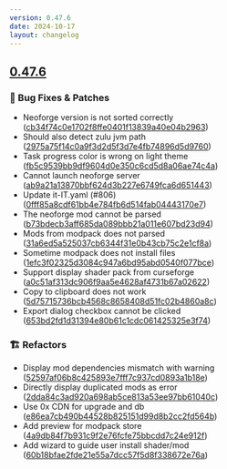 ```yaml
---
version: 0.47.6
date: 2024-10-17
layout: changelog
---
```

## [0.47.6](#0.47.6)
### 🐛 Bug Fixes & Patches

- Neoforge version is not sorted correctly ([cb34f74c0e1702f8ffe0401f13839a40e04b2963](https://github.com/Voxelum/x-minecraft-launcher/commit/cb34f74c0e1702f8ffe0401f13839a40e04b2963))
- Should also detect zulu jvm path ([2975a75f14c0a9f3d2d5f3d7e4fb74896d5d9760](https://github.com/Voxelum/x-minecraft-launcher/commit/2975a75f14c0a9f3d2d5f3d7e4fb74896d5d9760))
- Task progress color is wrong on light theme ([fb5c9539bb9df9604d0e350c6cd5d8a06ae74c4a](https://github.com/Voxelum/x-minecraft-launcher/commit/fb5c9539bb9df9604d0e350c6cd5d8a06ae74c4a))
- Cannot launch neoforge server ([ab9a21a13870bbf624d3b227e6749fca6d651443](https://github.com/Voxelum/x-minecraft-launcher/commit/ab9a21a13870bbf624d3b227e6749fca6d651443))
- Update it-IT.yaml (#806) ([0fff85a8cdf61bb4e784fb6d514fab04443170e7](https://github.com/Voxelum/x-minecraft-launcher/commit/0fff85a8cdf61bb4e784fb6d514fab04443170e7))
- The neoforge mod cannot be parsed ([b73bdecb3aff685da089bbb21a011e607bd23d94](https://github.com/Voxelum/x-minecraft-launcher/commit/b73bdecb3aff685da089bbb21a011e607bd23d94))
- Mods from modpack does not parsed ([31a6ed5a525037cb6344f31e0b43cb75c2e1cf8a](https://github.com/Voxelum/x-minecraft-launcher/commit/31a6ed5a525037cb6344f31e0b43cb75c2e1cf8a))
- Sometime modpack does not install files ([1efc3f02325d3084c947a6bd95abd0540f077bce](https://github.com/Voxelum/x-minecraft-launcher/commit/1efc3f02325d3084c947a6bd95abd0540f077bce))
- Support display shader pack from curseforge ([a0c51af313dc906f9aa5e4628af4731b67a02622](https://github.com/Voxelum/x-minecraft-launcher/commit/a0c51af313dc906f9aa5e4628af4731b67a02622))
- Copy to clipboard does not work ([5d75715736bcb4568c8658408d51fc02b4860a8c](https://github.com/Voxelum/x-minecraft-launcher/commit/5d75715736bcb4568c8658408d51fc02b4860a8c))
- Export dialog checkbox cannot be clicked ([653bd2fd1d31394e80b61c1cdc061425325e3f74](https://github.com/Voxelum/x-minecraft-launcher/commit/653bd2fd1d31394e80b61c1cdc061425325e3f74))
### 🏗️ Refactors

- Display mod dependencies mismatch with warning ([52597af06b8c425893e7fff7c937cd0893a1b18e](https://github.com/Voxelum/x-minecraft-launcher/commit/52597af06b8c425893e7fff7c937cd0893a1b18e))
- Directly display duplicated mods as error ([2dda84c3ad920a698ab5ce813a53ee97bb61040c](https://github.com/Voxelum/x-minecraft-launcher/commit/2dda84c3ad920a698ab5ce813a53ee97bb61040c))
- Use 0x CDN for upgrade and db ([e86ea7cb490b44528b825151d99d8b2cc2fd564b](https://github.com/Voxelum/x-minecraft-launcher/commit/e86ea7cb490b44528b825151d99d8b2cc2fd564b))
- Add preview for modpack store ([4a9db84f7b931c9f2e76fcfe75bbcdd7c24e912f](https://github.com/Voxelum/x-minecraft-launcher/commit/4a9db84f7b931c9f2e76fcfe75bbcdd7c24e912f))
- Add wizard to guide user install shader/mod ([60b18bfae2fde21e55a7dcc57f5d8f338672e76a](https://github.com/Voxelum/x-minecraft-launcher/commit/60b18bfae2fde21e55a7dcc57f5d8f338672e76a))
